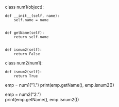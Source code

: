 class num1(object):
 
    def __init__(self, name):
        self.name = name
 
  
    def getName(self):
        return self.name
 
  
    def isnum2(self):
        return False
 
 

class num2(num1):
 
    def isnum2(self):
        return True
 
 
emp = num1("1.") 
print(emp.getName(), emp.isnum2())
 
emp = num2("2.")  
print(emp.getName(), emp.isnum2())

